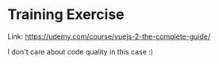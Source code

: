 # Training Exercise

Link: https://udemy.com/course/vuejs-2-the-complete-guide/

I don't care about code quality in this case :)
